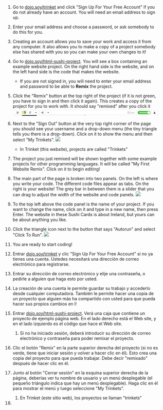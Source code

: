 1. Go to [dojo.soy/trinket](https://trinket.io/) and click "Sign Up For Your Free Account" if you do not already have an account. You will need an email address to sign up. 
2. Enter your email address and choose a password, or ask somebody to do this for you.
3. Creating an account allows you to save your work and access it from any computer. It also allows you to make a copy of a project somebody else has shared with you so you can make your own changes to it!
4. Go to [dojo.soy/html-sushi-project](https://trinket.io/html/b085e66ceb). You will see a box containing an example website project. On the right hand side is the website, and on the left hand side is the code that makes the website.
   * If you are not signed in, you will need to enter your email address and password to be able to **Remix** the project.
5. Click the "Remix" button at the top right of the project \(if it is not green, you have to sign in and then click it again\). This creates a copy of the project for you to work with. It should say "remixed" after you click it ![](/assets/remixedWide.png)
6. Next to the "Sign Out" button at the very top right corner of the page you should see your username and a drop-down menu \(the tiny triangle tells you there is a drop-down\). Click on it to show the menu and then select "My Trinkets". ![](/assets/MyTrinketsMenuWide.png)
   * In Trinket \(this website\), projects are called "Trinkets"
7. The project you just remixed will be shown together with some example projects for other programming languages. It will be called "My First Website Remix". Click on it to begin editing!
8. The main part of the page is broken into two panels. On the left is where you write your code. The different code files appear as tabs. On the right is your website! The grey bar in between them is a slider that you can drag to adjust the width of the website and code panels. ![](/assets/TrinketProjectEditingShorter.png)
9. To the top left above the code panel is the name of your project. If you want to change the name, click on it and type in a new name, then press Enter. The website in these Sushi Cards is about Ireland, but yours can be about anything you like.
10. Click the triangle icon next to the  button that says "Autorun" and select "Click To Run". ![](/assets/ClickToRunWide.png)
11. You are ready to start coding!

1. Entrar [dojo.soy/trinket](https://www.gitbook.com/book/coderdojo/beginner-html-css/edit#) y clic "Sign Up For Your Free Account" si no ya tienes una cuenta. Ustedes necesitará una dirección de correo electrónico para registrarse.
2. Entrar su dirección de correo electrónico y elije una contraseña, o pedirle a alguien que haga esto por usted.
3. La creación de una cuenta le permite guardar su trabajo y accederlo desde cualquier computadora. También le permite hacer una copia de un proyecto que alguien más ha compartido con usted para que pueda hacer sus propios cambios en l!
4. Entrar [dojo.soy/html-sushi-project](https://www.gitbook.com/book/coderdojo/beginner-html-css/edit#). Verá una caja que contiene un proyecto de ejemplo página web. En el lado derecho está el Web site, y en el lado izquierdo es el código que hace el Web site.
   1. Si no ha iniciado sesión, deberá introducir su dirección de correo electrónico y contraseña para poder remixar el proyecto.
5. Clic  el botón "Remix" en la parte superior derecha del proyecto \(si no es verde, tiene que iniciar sesión y volver a hacer clic en él\). Esto crea una copia del proyecto para que pueda trabajar. Debe decir "remixado" después de hacer clic en él.
6. Junto al botón "Cerrar sesión" en la esquina superior derecha de la página, deberías ver tu nombre de usuario y un menú desplegable \(el pequeño triángulo indica que hay un menú desplegable\). Haga clic en él para mostrar el menú y luego seleccione "My Trinkets".
   1. En Trinket \(este sitio web\), los proyectos se llaman "trinkets"
7. 


